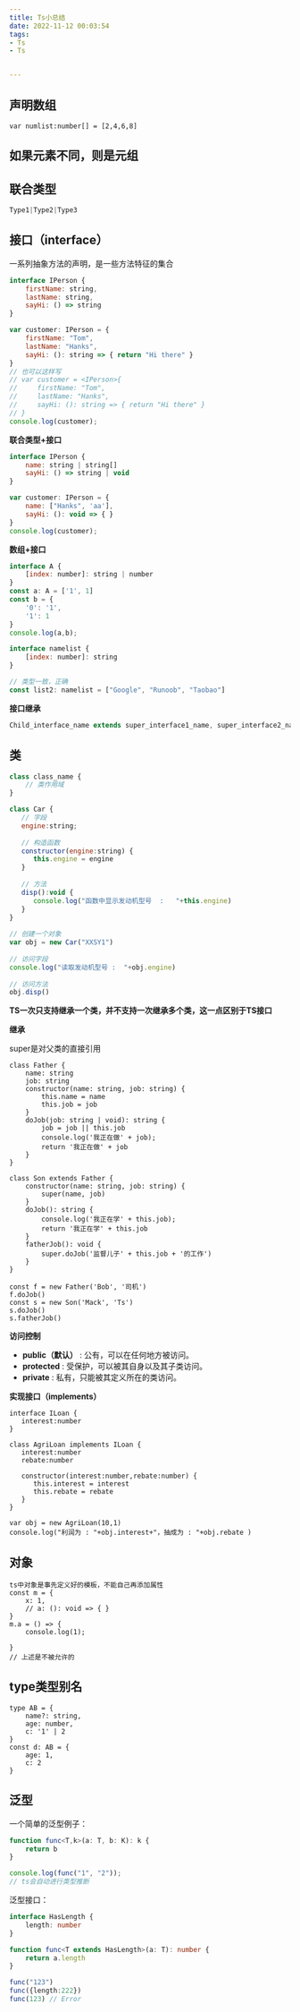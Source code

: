 ```yaml
---
title: Ts小总结
date: 2022-11-12 00:03:54
tags:
- Ts
- Ts


---
```


## **声明数组**

```tsx
var numlist:number[] = [2,4,6,8]
```

## **如果元素不同，则是元组**

## **联合类型**

```jsx
Type1|Type2|Type3
```

## 接口（interface）

一系列抽象方法的声明，是一些方法特征的集合

```jsx
interface IPerson {
    firstName: string,
    lastName: string,
    sayHi: () => string
}

var customer: IPerson = {
    firstName: "Tom",
    lastName: "Hanks",
    sayHi: (): string => { return "Hi there" }
} 
// 也可以这样写
// var customer = <IPerson>{
//     firstName: "Tom",
//     lastName: "Hanks",
//     sayHi: (): string => { return "Hi there" }
// }
console.log(customer);
```

**联合类型+接口**

```jsx
interface IPerson {
    name: string | string[]
    sayHi: () => string | void
}

var customer: IPerson = {
    name: ["Hanks", 'aa'],
    sayHi: (): void => { }
}
console.log(customer);
```

**数组+接口**

```jsx
interface A {
    [index: number]: string | number
}
const a: A = ['1', 1]
const b = {
    '0': '1',
    '1': 1
}
console.log(a,b);

interface namelist {
    [index: number]: string
}

// 类型一致，正确
const list2: namelist = ["Google", "Runoob", "Taobao"]
```

**接口继承**

```jsx
Child_interface_name extends super_interface1_name, super_interface2_name,…,super_interfaceN_name
```

## 类

```jsx
class class_name { 
    // 类作用域
}
```

```jsx
class Car { 
   // 字段
   engine:string; 
   
   // 构造函数
   constructor(engine:string) { 
      this.engine = engine 
   }  
   
   // 方法
   disp():void { 
      console.log("函数中显示发动机型号  :   "+this.engine) 
   } 
} 
 
// 创建一个对象
var obj = new Car("XXSY1")
 
// 访问字段
console.log("读取发动机型号 :  "+obj.engine)  
 
// 访问方法
obj.disp()
```

**TS一次只支持继承一个类，并不支持一次继承多个类，这一点区别于TS接口**

**继承**

super是对父类的直接引用

```tsx
class Father {
    name: string
    job: string
    constructor(name: string, job: string) {
        this.name = name
        this.job = job
    }
    doJob(job: string | void): string {
        job = job || this.job
        console.log('我正在做' + job);
        return '我正在做' + job
    }
}

class Son extends Father {
    constructor(name: string, job: string) {
        super(name, job)
    }
    doJob(): string {
        console.log('我正在学' + this.job);
        return '我正在学' + this.job
    }
    fatherJob(): void {
        super.doJob('监督儿子' + this.job + '的工作')
    }
}

const f = new Father('Bob', '司机')
f.doJob()
const s = new Son('Mack', 'Ts')
s.doJob()
s.fatherJob()
```

**访问控制**

- **public（默认）** : 公有，可以在任何地方被访问。
- **protected** : 受保护，可以被其自身以及其子类访问。
- **private** : 私有，只能被其定义所在的类访问。

**实现接口（implements）**

```tsx
interface ILoan { 
   interest:number 
} 
 
class AgriLoan implements ILoan { 
   interest:number 
   rebate:number 
   
   constructor(interest:number,rebate:number) { 
      this.interest = interest 
      this.rebate = rebate 
   } 
} 
 
var obj = new AgriLoan(10,1) 
console.log("利润为 : "+obj.interest+"，抽成为 : "+obj.rebate )
```

## 对象

```tsx
ts中对象是事先定义好的模板，不能自己再添加属性
const m = {
    x: 1,
    // a: (): void => { }
}
m.a = () => {
    console.log(1);

}
// 上述是不被允许的
```

## type类型别名

```tsx
type AB = {
    name?: string,
    age: number,
    c: '1' | 2
}
const d: AB = {
    age: 1,
    c: 2
}
```

## 泛型

一个简单的泛型例子：
```ts
function func<T,k>(a: T, b: K): k {
    return b
}

console.log(func("1", "2"));
// ts会自动进行类型推断
```

泛型接口：
```ts
interface HasLength {
    length: number
}

function func<T extends HasLength>(a: T): number {
    return a.length
}

func("123")
func({length:222})
func(123) // Error
```